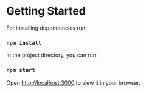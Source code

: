 # Getting Started

For installing dependencies run:

### `npm install`

In the project directory, you can run:

### `npm start`

Open [http://localhost:3000](http://localhost:3000) to view it in your browser.





